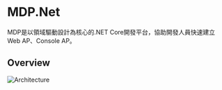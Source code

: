 # MDP.Net

MDP是以領域驅動設計為核心的.NET Core開發平台，協助開發人員快速建立Web AP、Console AP。


## Overview ##

![Architecture](https://raw.github.com/Clark159/MDP.Net/master/doc/MDP.Net-軟體架構.png)